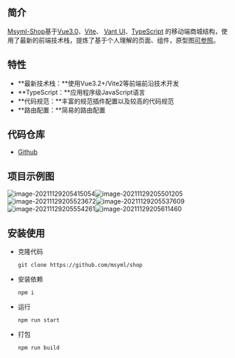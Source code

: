 ## 简介

[Msyml-Shop](https://github.com/msyml/shop)基于[Vue3.0](https://github.com/vuejs/vue-next)、[Vite](https://github.com/vitejs/vite)、 [Vant UI](https://vant-contrib.gitee.io/vant/v3/#/zh-CN/home)、[TypeScript](https://www.typescriptlang.org/) 的移动端商城结构，使用了最新的前端技术栈，提炼了基于个人理解的页面、组件，原型图[可参照](https://www.figma.com/file/3MRhnabfhlwA9SmAbbC9tf/Grocery-app-(Community))。

## 特性

- **最新技术栈：**使用Vue3.2+/Vite2等前端前沿技术开发
- **TypeScript：**应用程序级JavaScript语言
- **代码规范：**丰富的规范插件配置以及较高的代码规范
- **路由配置：**简易的路由配置

## 代码仓库

- [Github](https://github.com/msyml/shop)

## 项目示例图

![image-20211129205415054](https://qiniu.msyml.cn/blog/20211129205415.png)![image-20211129205501205](https://qiniu.msyml.cn/blog/20211129205501.png)![image-20211129205523672](https://qiniu.msyml.cn/blog/20211129205523.png)![image-20211129205537609](https://qiniu.msyml.cn/blog/20211129205537.png)![image-20211129205554261](https://qiniu.msyml.cn/blog/20211129205554.png)![image-20211129205611460](https://qiniu.msyml.cn/blog/20211129205611.png)

## 安装使用

- 克隆代码

  ```shell
  git clone https://github.com/msyml/shop
  ```

- 安装依赖

  ```shell
  npm i
  ```

- 运行

  ```shell
  npm run start
  ```

- 打包

  ```shell
  npm run build
  ```

  
